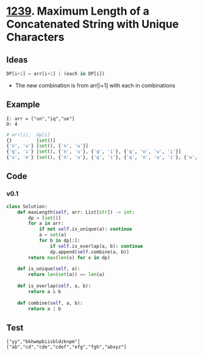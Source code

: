 # [1239](https://leetcode.com/problems/maximum-length-of-a-concatenated-string-with-unique-characters/). Maximum Length of a Concatenated String with Unique Characters

## Ideas 

``` python
DP[i+1] = arr[i+1] | (each in DP[i])
```

* The new combination is from arr[i+1] with each in combinations


## Example 

```
I: arr = ["un","iq","ue"]
O: 4
```

``` python
# arr[i],  dp[i]
{}         [set()]
{'n', 'u'} [set(), {'n', 'u'}]
{'q', 'i'} [set(), {'n', 'u'}, {'q', 'i'}, {'q', 'n', 'u', 'i'}]
{'u', 'e'} [set(), {'n', 'u'}, {'q', 'i'}, {'q', 'n', 'u', 'i'}, {'u', 'e'}, {'q', 'i', 'u', 'e'}]
```

## Code 

### v0.1

``` python
class Solution:
    def maxLength(self, arr: List[str]) -> int:
        dp = [set()]
        for a in arr:
            if not self.is_unique(a): continue 
            a = set(a)
            for b in dp[:]:
                if self.is_overlap(a, b): continue
                dp.append(self.combine(a, b))
        return max(len(x) for x in dp)
    
    def is_unique(self, a):
        return len(set(a)) == len(a)
    
    def is_overlap(self, a, b):
        return a & b
    
    def combine(self, a, b):
        return a | b
```

## Test 

```
["yy","bkhwmpbiisbldzknpm"]
["ab","cd","cde","cdef","efg","fgh","abxyz"]
```
